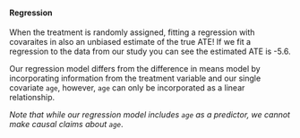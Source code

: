 #### Regression

When the treatment is randomly assigned, fitting a regression with covaraites in also an unbiased estimate of the true ATE! If we fit a regression to the data from our study you can see the estimated ATE is -5.6. 

Our regression model differs from the difference in means model by incorporating information from the treatment variable and our single covariate `age`, however, `age` can only be incorporated as a linear relationship.  

*Note that while our regression model includes `age` as a predictor, we cannot make causal claims about `age`*. 
